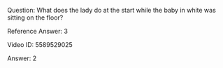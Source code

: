Question: What does the lady do at the start while the baby in white was sitting on the floor?

Reference Answer: 3

Video ID: 5589529025

Answer: 2

